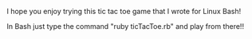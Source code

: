 I hope you enjoy trying this tic tac toe game that I wrote for Linux Bash!

In Bash just type the command "ruby ticTacToe.rb" and play from there!!
